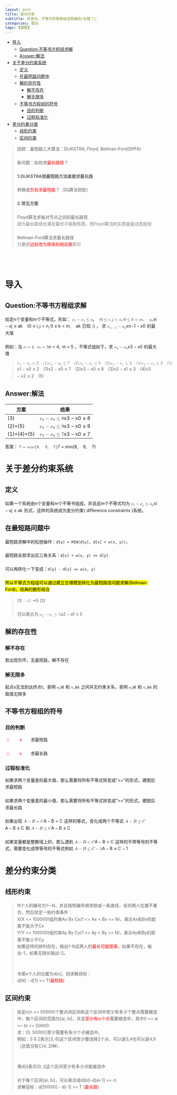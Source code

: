```yaml
---
layout: post
title: 差分约束
subtitle: 好家伙，不等式你跟我给这跑最短/长路？🤔
categories: 图论
tags: [建图]
---
```


<head>
        <link rel="stylesheet" href="https://cdn.jsdelivr.net/npm/katex@0.10.2/dist/katex.min.css" integrity="sha384-yFRtMMDnQtDRO8rLpMIKrtPCD5jdktao2TV19YiZYWMDkUR5GQZR/NOVTdquEx1j" crossorigin="anonymous">
<link href="https://cdn.jsdelivr.net/npm/katex-copytex@latest/dist/katex-copytex.min.css" rel="stylesheet" type="text/css">
        <link rel="stylesheet" href="https://cdn.jsdelivr.net/gh/Microsoft/vscode/extensions/markdown-language-features/media/markdown.css">
<link rel="stylesheet" href="https://cdn.jsdelivr.net/gh/Microsoft/vscode/extensions/markdown-language-features/media/highlight.css">
	<style>
            body {
                font-family: -apple-system, BlinkMacSystemFont, 'Segoe WPC', 'Segoe UI', system-ui, 'Ubuntu', 'Droid Sans', sans-serif;
                font-size: 14px;
                line-height: 1.6;
            }
	</style>
        <style>
		.task-list-item { list-style-type: none; } .task-list-item-checkbox { margin-left: -20px; vertical-align: middle; }
	</style>
</head>
<body for="html-export">
      <div class="mume markdown-preview  ">
      <ul>
<li><a href="#%E5%AF%BC%E5%85%A5">&#x5BFC;&#x5165;</a>
<ul>
<li><a href="#question%E4%B8%8D%E7%AD%89%E4%B9%A6%E6%96%B9%E7%A8%8B%E7%BB%84%E6%B1%82%E8%A7%A3">Question:&#x4E0D;&#x7B49;&#x4E66;&#x65B9;&#x7A0B;&#x7EC4;&#x6C42;&#x89E3;</a></li>
<li><a href="#answer%E8%A7%A3%E6%B3%95">Answer:&#x89E3;&#x6CD5;</a></li>
</ul>
</li>
<li><a href="#%E5%85%B3%E4%BA%8E%E5%B7%AE%E5%88%86%E7%BA%A6%E6%9D%9F%E7%B3%BB%E7%BB%9F">&#x5173;&#x4E8E;&#x5DEE;&#x5206;&#x7EA6;&#x675F;&#x7CFB;&#x7EDF;</a>
<ul>
<li><a href="#%E5%AE%9A%E4%B9%89">&#x5B9A;&#x4E49;</a></li>
<li><a href="#%E5%9C%A8%E6%9C%80%E7%9F%AD%E8%B7%AF%E9%97%AE%E9%A2%98%E4%B8%AD">&#x5728;&#x6700;&#x77ED;&#x8DEF;&#x95EE;&#x9898;&#x4E2D;</a></li>
<li><a href="#%E8%A7%A3%E7%9A%84%E5%AD%98%E5%9C%A8%E6%80%A7">&#x89E3;&#x7684;&#x5B58;&#x5728;&#x6027;</a>
<ul>
<li><a href="#%E8%A7%A3%E4%B8%8D%E5%AD%98%E5%9C%A8">&#x89E3;&#x4E0D;&#x5B58;&#x5728;</a></li>
<li><a href="#%E8%A7%A3%E6%97%A0%E9%99%90%E5%A4%9A">&#x89E3;&#x65E0;&#x9650;&#x591A;</a></li>
</ul>
</li>
<li><a href="#%E4%B8%8D%E7%AD%89%E4%B9%A6%E6%96%B9%E7%A8%8B%E7%BB%84%E7%9A%84%E7%AC%A6%E5%8F%B7">&#x4E0D;&#x7B49;&#x4E66;&#x65B9;&#x7A0B;&#x7EC4;&#x7684;&#x7B26;&#x53F7;</a>
<ul>
<li><a href="#%E7%9B%AE%E7%9A%84%E5%88%A4%E6%96%AD">&#x76EE;&#x7684;&#x5224;&#x65AD;</a></li>
<li><a href="#%E8%BF%87%E7%A8%8B%E6%A0%87%E5%87%86%E5%8C%96">&#x8FC7;&#x7A0B;&#x6807;&#x51C6;&#x5316;</a></li>
</ul>
</li>
</ul>
</li>
<li><a href="#%E5%B7%AE%E5%88%86%E7%BA%A6%E6%9D%9F%E5%88%86%E7%B1%BB">&#x5DEE;&#x5206;&#x7EA6;&#x675F;&#x5206;&#x7C7B;</a>
<ul>
<li><a href="#%E7%BA%BF%E5%BD%A2%E7%BA%A6%E6%9D%9F">&#x7EBF;&#x5F62;&#x7EA6;&#x675F;</a></li>
<li><a href="#%E5%8C%BA%E9%97%B4%E7%BA%A6%E6%9D%9F">&#x533A;&#x95F4;&#x7EA6;&#x675F;</a></li>
</ul>
</li>
</ul>
<blockquote>
<p>&#x56DE;&#x987E;&#xFF1A;&#x6700;&#x77ED;&#x8DEF;&#x4E09;&#x5927;&#x7B97;&#x6CD5;&#xFF1A;DIJKSTRA, Floyd, Bellman-Ford(SPFA)<br><br>
&#x65B0;&#x95EE;&#x9898;&#xFF1A;&#x5982;&#x4F55;&#x6C42;<span style="color:red;">&#x6700;&#x957F;&#x8DEF;&#x5F84;</span>&#xFF1F;<br><br>
<strong>1.DIJKSTRA&#x6309;&#x6700;&#x77ED;&#x8DEF;&#x65B9;&#x6CD5;&#x76F4;&#x63A5;&#x6C42;&#x6700;&#x957F;&#x8DEF;</strong><br><br>
&#x8F6C;&#x6362;&#x6210;<span style="color: red;">&#x8D1F;&#x6743;&#x6C42;&#x6700;&#x77ED;&#x8DEF;</span>&#xFF1F;&#xFF08;Dij&#x7B97;&#x6CD5;&#x8F6F;&#x808B;&#xFF09;<br><br>
<strong>2.&#x5E38;&#x89C1;&#x65B9;&#x6848;</strong><br><br>
Floyd&#x7B97;&#x6CD5;&#x6C42;&#x6BCF;&#x5BF9;&#x8282;&#x70B9;&#x4E4B;&#x95F4;&#x7684;&#x6700;&#x957F;&#x8DEF;&#x5F84;<br>
<span style="color: grey;">&#x56E0;&#x4E3A;&#x6700;&#x957F;&#x8DEF;&#x5F84;&#x4E5F;&#x6EE1;&#x8DB3;&#x6700;&#x4F18;&#x5B50;&#x7ED3;&#x6784;&#x6027;&#x8D28;&#xFF0C;&#x800C;Floyd&#x7B97;&#x6CD5;&#x7684;&#x5B9E;&#x8D28;&#x5C31;&#x662F;&#x52A8;&#x6001;&#x89C4;&#x5212;</span><br><br>
Bellman-Ford&#x7B97;&#x6CD5;&#x6C42;&#x6700;&#x957F;&#x8DEF;&#x5F84;<br>
<span style="color: grey;">&#x53EA;&#x8981;&#x628A;<span style="color: red;">&#x8FB9;&#x6743;&#x6539;&#x4E3A;&#x539F;&#x6765;&#x7684;&#x76F8;&#x53CD;&#x6570;</span>&#x5373;&#x53EF;</span><br></p>
</blockquote>
<p><br><br></p>
<h1 class="mume-header" id="%E5%AF%BC%E5%85%A5">&#x5BFC;&#x5165;</h1>

<h2 class="mume-header" id="question%E4%B8%8D%E7%AD%89%E4%B9%A6%E6%96%B9%E7%A8%8B%E7%BB%84%E6%B1%82%E8%A7%A3">Question:&#x4E0D;&#x7B49;&#x4E66;&#x65B9;&#x7A0B;&#x7EC4;&#x6C42;&#x89E3;</h2>

<p>&#x7ED9;&#x5B9A;n&#x4E2A;&#x53D8;&#x91CF;&#x548C;m&#x4E2A;&#x4E0D;&#x7B49;&#x5F0F;&#xFF0C;&#x5F62;&#x5982;&#xFF1A; <span class="katex"><span class="katex-mathml"><math xmlns="http://www.w3.org/1998/Math/MathML"><semantics><mrow><msub><mi>x</mi><mi>i</mi></msub><mo>&#x2212;</mo><msub><mi>x</mi><mi>j</mi></msub><mo>&#x2264;</mo><msub><mi>a</mi><mi>k</mi></msub><mspace width="1em"></mspace><mo stretchy="false">(</mo><mn>0</mn><mo>&#x2264;</mo><mi>i</mi><mo separator="true">,</mo><mi>j</mi><mo>&lt;</mo><mi>n</mi><mo separator="true">,</mo><mn>0</mn><mo>&#x2264;</mo><mi>k</mi><mo>&lt;</mo><mi>m</mi><mo separator="true">,</mo><mspace width="1em"></mspace><msub><mi>a</mi><mi>k</mi></msub></mrow><annotation encoding="application/x-tex">x_i - x_j \le a_k\quad(0\le i, j\lt n, 0\le k\lt m,\quad a_k</annotation></semantics></math></span><span class="katex-html" aria-hidden="true"><span class="base"><span class="strut" style="height:0.73333em;vertical-align:-0.15em;"></span><span class="mord"><span class="mord mathnormal">x</span><span class="msupsub"><span class="vlist-t vlist-t2"><span class="vlist-r"><span class="vlist" style="height:0.31166399999999994em;"><span style="top:-2.5500000000000003em;margin-left:0em;margin-right:0.05em;"><span class="pstrut" style="height:2.7em;"></span><span class="sizing reset-size6 size3 mtight"><span class="mord mathnormal mtight">i</span></span></span></span><span class="vlist-s">&#x200B;</span></span><span class="vlist-r"><span class="vlist" style="height:0.15em;"><span></span></span></span></span></span></span><span class="mspace" style="margin-right:0.2222222222222222em;"></span><span class="mbin">&#x2212;</span><span class="mspace" style="margin-right:0.2222222222222222em;"></span></span><span class="base"><span class="strut" style="height:0.922078em;vertical-align:-0.286108em;"></span><span class="mord"><span class="mord mathnormal">x</span><span class="msupsub"><span class="vlist-t vlist-t2"><span class="vlist-r"><span class="vlist" style="height:0.311664em;"><span style="top:-2.5500000000000003em;margin-left:0em;margin-right:0.05em;"><span class="pstrut" style="height:2.7em;"></span><span class="sizing reset-size6 size3 mtight"><span class="mord mathnormal mtight" style="margin-right:0.05724em;">j</span></span></span></span><span class="vlist-s">&#x200B;</span></span><span class="vlist-r"><span class="vlist" style="height:0.286108em;"><span></span></span></span></span></span></span><span class="mspace" style="margin-right:0.2777777777777778em;"></span><span class="mrel">&#x2264;</span><span class="mspace" style="margin-right:0.2777777777777778em;"></span></span><span class="base"><span class="strut" style="height:1em;vertical-align:-0.25em;"></span><span class="mord"><span class="mord mathnormal">a</span><span class="msupsub"><span class="vlist-t vlist-t2"><span class="vlist-r"><span class="vlist" style="height:0.33610799999999996em;"><span style="top:-2.5500000000000003em;margin-left:0em;margin-right:0.05em;"><span class="pstrut" style="height:2.7em;"></span><span class="sizing reset-size6 size3 mtight"><span class="mord mathnormal mtight" style="margin-right:0.03148em;">k</span></span></span></span><span class="vlist-s">&#x200B;</span></span><span class="vlist-r"><span class="vlist" style="height:0.15em;"><span></span></span></span></span></span></span><span class="mspace" style="margin-right:1em;"></span><span class="mopen">(</span><span class="mord">0</span><span class="mspace" style="margin-right:0.2777777777777778em;"></span><span class="mrel">&#x2264;</span><span class="mspace" style="margin-right:0.2777777777777778em;"></span></span><span class="base"><span class="strut" style="height:0.85396em;vertical-align:-0.19444em;"></span><span class="mord mathnormal">i</span><span class="mpunct">,</span><span class="mspace" style="margin-right:0.16666666666666666em;"></span><span class="mord mathnormal" style="margin-right:0.05724em;">j</span><span class="mspace" style="margin-right:0.2777777777777778em;"></span><span class="mrel">&lt;</span><span class="mspace" style="margin-right:0.2777777777777778em;"></span></span><span class="base"><span class="strut" style="height:0.8388800000000001em;vertical-align:-0.19444em;"></span><span class="mord mathnormal">n</span><span class="mpunct">,</span><span class="mspace" style="margin-right:0.16666666666666666em;"></span><span class="mord">0</span><span class="mspace" style="margin-right:0.2777777777777778em;"></span><span class="mrel">&#x2264;</span><span class="mspace" style="margin-right:0.2777777777777778em;"></span></span><span class="base"><span class="strut" style="height:0.73354em;vertical-align:-0.0391em;"></span><span class="mord mathnormal" style="margin-right:0.03148em;">k</span><span class="mspace" style="margin-right:0.2777777777777778em;"></span><span class="mrel">&lt;</span><span class="mspace" style="margin-right:0.2777777777777778em;"></span></span><span class="base"><span class="strut" style="height:0.625em;vertical-align:-0.19444em;"></span><span class="mord mathnormal">m</span><span class="mpunct">,</span><span class="mspace" style="margin-right:1em;"></span><span class="mspace" style="margin-right:0.16666666666666666em;"></span><span class="mord"><span class="mord mathnormal">a</span><span class="msupsub"><span class="vlist-t vlist-t2"><span class="vlist-r"><span class="vlist" style="height:0.33610799999999996em;"><span style="top:-2.5500000000000003em;margin-left:0em;margin-right:0.05em;"><span class="pstrut" style="height:2.7em;"></span><span class="sizing reset-size6 size3 mtight"><span class="mord mathnormal mtight" style="margin-right:0.03148em;">k</span></span></span></span><span class="vlist-s">&#x200B;</span></span><span class="vlist-r"><span class="vlist" style="height:0.15em;"><span></span></span></span></span></span></span></span></span></span> &#x5DF2;&#x77E5; <span class="katex"><span class="katex-mathml"><math xmlns="http://www.w3.org/1998/Math/MathML"><semantics><mrow><mo stretchy="false">)</mo></mrow><annotation encoding="application/x-tex">)</annotation></semantics></math></span><span class="katex-html" aria-hidden="true"><span class="base"><span class="strut" style="height:1em;vertical-align:-0.25em;"></span><span class="mclose">)</span></span></span></span> &#xFF0C; &#x6C42; <span class="katex"><span class="katex-mathml"><math xmlns="http://www.w3.org/1998/Math/MathML"><semantics><mrow><msub><mi>x</mi><mrow><mi>n</mi><mo>&#x2212;</mo><mn>1</mn></mrow></msub><mo>&#x2212;</mo><msub><mi>x</mi><mn>0</mn></msub></mrow><annotation encoding="application/x-tex">x_{n-1}-x_0</annotation></semantics></math></span><span class="katex-html" aria-hidden="true"><span class="base"><span class="strut" style="height:0.791661em;vertical-align:-0.208331em;"></span><span class="mord"><span class="mord mathnormal">x</span><span class="msupsub"><span class="vlist-t vlist-t2"><span class="vlist-r"><span class="vlist" style="height:0.301108em;"><span style="top:-2.5500000000000003em;margin-left:0em;margin-right:0.05em;"><span class="pstrut" style="height:2.7em;"></span><span class="sizing reset-size6 size3 mtight"><span class="mord mtight"><span class="mord mathnormal mtight">n</span><span class="mbin mtight">&#x2212;</span><span class="mord mtight">1</span></span></span></span></span><span class="vlist-s">&#x200B;</span></span><span class="vlist-r"><span class="vlist" style="height:0.208331em;"><span></span></span></span></span></span></span><span class="mspace" style="margin-right:0.2222222222222222em;"></span><span class="mbin">&#x2212;</span><span class="mspace" style="margin-right:0.2222222222222222em;"></span></span><span class="base"><span class="strut" style="height:0.58056em;vertical-align:-0.15em;"></span><span class="mord"><span class="mord mathnormal">x</span><span class="msupsub"><span class="vlist-t vlist-t2"><span class="vlist-r"><span class="vlist" style="height:0.30110799999999993em;"><span style="top:-2.5500000000000003em;margin-left:0em;margin-right:0.05em;"><span class="pstrut" style="height:2.7em;"></span><span class="sizing reset-size6 size3 mtight"><span class="mord mtight">0</span></span></span></span><span class="vlist-s">&#x200B;</span></span><span class="vlist-r"><span class="vlist" style="height:0.15em;"><span></span></span></span></span></span></span></span></span></span> &#x7684;&#x6700;&#x5927;&#x503C;<br><br>
&#x4F8B;&#x5982;&#xFF1A;&#x5F53; <span class="katex"><span class="katex-mathml"><math xmlns="http://www.w3.org/1998/Math/MathML"><semantics><mrow><mi>n</mi><mo>=</mo><mn>4</mn><mo separator="true">,</mo><mtext>&#x2005;&#x200A;</mtext><mi>m</mi><mo>=</mo><mn>5</mn></mrow><annotation encoding="application/x-tex">n=4,\;m=5</annotation></semantics></math></span><span class="katex-html" aria-hidden="true"><span class="base"><span class="strut" style="height:0.43056em;vertical-align:0em;"></span><span class="mord mathnormal">n</span><span class="mspace" style="margin-right:0.2777777777777778em;"></span><span class="mrel">=</span><span class="mspace" style="margin-right:0.2777777777777778em;"></span></span><span class="base"><span class="strut" style="height:0.8388800000000001em;vertical-align:-0.19444em;"></span><span class="mord">4</span><span class="mpunct">,</span><span class="mspace" style="margin-right:0.2777777777777778em;"></span><span class="mspace" style="margin-right:0.16666666666666666em;"></span><span class="mord mathnormal">m</span><span class="mspace" style="margin-right:0.2777777777777778em;"></span><span class="mrel">=</span><span class="mspace" style="margin-right:0.2777777777777778em;"></span></span><span class="base"><span class="strut" style="height:0.64444em;vertical-align:0em;"></span><span class="mord">5</span></span></span></span> &#xFF0C;&#x4E0D;&#x7B49;&#x5F0F;&#x7EC4;&#x5982;&#x4E0B;&#xFF0C;&#x6C42; <span class="katex"><span class="katex-mathml"><math xmlns="http://www.w3.org/1998/Math/MathML"><semantics><mrow><msub><mi>x</mi><mn>3</mn></msub><mo>&#x2212;</mo><msub><mi>x</mi><mn>0</mn></msub></mrow><annotation encoding="application/x-tex">x_3-x_0</annotation></semantics></math></span><span class="katex-html" aria-hidden="true"><span class="base"><span class="strut" style="height:0.73333em;vertical-align:-0.15em;"></span><span class="mord"><span class="mord mathnormal">x</span><span class="msupsub"><span class="vlist-t vlist-t2"><span class="vlist-r"><span class="vlist" style="height:0.30110799999999993em;"><span style="top:-2.5500000000000003em;margin-left:0em;margin-right:0.05em;"><span class="pstrut" style="height:2.7em;"></span><span class="sizing reset-size6 size3 mtight"><span class="mord mtight">3</span></span></span></span><span class="vlist-s">&#x200B;</span></span><span class="vlist-r"><span class="vlist" style="height:0.15em;"><span></span></span></span></span></span></span><span class="mspace" style="margin-right:0.2222222222222222em;"></span><span class="mbin">&#x2212;</span><span class="mspace" style="margin-right:0.2222222222222222em;"></span></span><span class="base"><span class="strut" style="height:0.58056em;vertical-align:-0.15em;"></span><span class="mord"><span class="mord mathnormal">x</span><span class="msupsub"><span class="vlist-t vlist-t2"><span class="vlist-r"><span class="vlist" style="height:0.30110799999999993em;"><span style="top:-2.5500000000000003em;margin-left:0em;margin-right:0.05em;"><span class="pstrut" style="height:2.7em;"></span><span class="sizing reset-size6 size3 mtight"><span class="mord mtight">0</span></span></span></span><span class="vlist-s">&#x200B;</span></span><span class="vlist-r"><span class="vlist" style="height:0.15em;"><span></span></span></span></span></span></span></span></span></span> &#x7684;&#x6700;&#x5927;&#x503C;</p>
<blockquote>
<p><span class="katex-display"><span class="katex"><span class="katex-mathml"><math xmlns="http://www.w3.org/1998/Math/MathML" display="block"><semantics><mrow><msub><mi>x</mi><mn>1</mn></msub><mo>&#x2212;</mo><msub><mi>x</mi><mn>0</mn></msub><mo>&#x2264;</mo><mn>2</mn><mspace width="1em"></mspace><mo stretchy="false">(</mo><mn>1</mn><mo stretchy="false">)</mo><mspace linebreak="newline"></mspace><msub><mi>x</mi><mn>2</mn></msub><mo>&#x2212;</mo><msub><mi>x</mi><mn>0</mn></msub><mo>&#x2264;</mo><mn>7</mn><mspace width="1em"></mspace><mo stretchy="false">(</mo><mn>2</mn><mo stretchy="false">)</mo><mspace linebreak="newline"></mspace><msub><mi>x</mi><mn>3</mn></msub><mo>&#x2212;</mo><msub><mi>x</mi><mn>0</mn></msub><mo>&#x2264;</mo><mn>8</mn><mspace width="1em"></mspace><mo stretchy="false">(</mo><mn>3</mn><mo stretchy="false">)</mo><mspace linebreak="newline"></mspace><msub><mi>x</mi><mn>2</mn></msub><mo>&#x2212;</mo><msub><mi>x</mi><mn>1</mn></msub><mo>&#x2264;</mo><mn>3</mn><mspace width="1em"></mspace><mo stretchy="false">(</mo><mn>4</mn><mo stretchy="false">)</mo><mspace linebreak="newline"></mspace><msub><mi>x</mi><mn>3</mn></msub><mo>&#x2212;</mo><msub><mi>x</mi><mn>2</mn></msub><mo>&#x2264;</mo><mn>2</mn><mspace width="1em"></mspace><mo stretchy="false">(</mo><mn>5</mn><mo stretchy="false">)</mo></mrow><annotation encoding="application/x-tex">x_1-x_0\le2\quad(1)\\x_2-x_0\le7\quad(2)\\x_3-x_0\le8\quad(3)\\x_2-x_1\le3\quad(4)\\x_3-x_2\le2\quad(5)</annotation></semantics></math></span><span class="katex-html" aria-hidden="true"><span class="base"><span class="strut" style="height:0.73333em;vertical-align:-0.15em;"></span><span class="mord"><span class="mord mathnormal">x</span><span class="msupsub"><span class="vlist-t vlist-t2"><span class="vlist-r"><span class="vlist" style="height:0.30110799999999993em;"><span style="top:-2.5500000000000003em;margin-left:0em;margin-right:0.05em;"><span class="pstrut" style="height:2.7em;"></span><span class="sizing reset-size6 size3 mtight"><span class="mord mtight">1</span></span></span></span><span class="vlist-s">&#x200B;</span></span><span class="vlist-r"><span class="vlist" style="height:0.15em;"><span></span></span></span></span></span></span><span class="mspace" style="margin-right:0.2222222222222222em;"></span><span class="mbin">&#x2212;</span><span class="mspace" style="margin-right:0.2222222222222222em;"></span></span><span class="base"><span class="strut" style="height:0.7859700000000001em;vertical-align:-0.15em;"></span><span class="mord"><span class="mord mathnormal">x</span><span class="msupsub"><span class="vlist-t vlist-t2"><span class="vlist-r"><span class="vlist" style="height:0.30110799999999993em;"><span style="top:-2.5500000000000003em;margin-left:0em;margin-right:0.05em;"><span class="pstrut" style="height:2.7em;"></span><span class="sizing reset-size6 size3 mtight"><span class="mord mtight">0</span></span></span></span><span class="vlist-s">&#x200B;</span></span><span class="vlist-r"><span class="vlist" style="height:0.15em;"><span></span></span></span></span></span></span><span class="mspace" style="margin-right:0.2777777777777778em;"></span><span class="mrel">&#x2264;</span><span class="mspace" style="margin-right:0.2777777777777778em;"></span></span><span class="base"><span class="strut" style="height:1em;vertical-align:-0.25em;"></span><span class="mord">2</span><span class="mspace" style="margin-right:1em;"></span><span class="mopen">(</span><span class="mord">1</span><span class="mclose">)</span></span><span class="mspace newline"></span><span class="base"><span class="strut" style="height:0.73333em;vertical-align:-0.15em;"></span><span class="mord"><span class="mord mathnormal">x</span><span class="msupsub"><span class="vlist-t vlist-t2"><span class="vlist-r"><span class="vlist" style="height:0.30110799999999993em;"><span style="top:-2.5500000000000003em;margin-left:0em;margin-right:0.05em;"><span class="pstrut" style="height:2.7em;"></span><span class="sizing reset-size6 size3 mtight"><span class="mord mtight">2</span></span></span></span><span class="vlist-s">&#x200B;</span></span><span class="vlist-r"><span class="vlist" style="height:0.15em;"><span></span></span></span></span></span></span><span class="mspace" style="margin-right:0.2222222222222222em;"></span><span class="mbin">&#x2212;</span><span class="mspace" style="margin-right:0.2222222222222222em;"></span></span><span class="base"><span class="strut" style="height:0.7859700000000001em;vertical-align:-0.15em;"></span><span class="mord"><span class="mord mathnormal">x</span><span class="msupsub"><span class="vlist-t vlist-t2"><span class="vlist-r"><span class="vlist" style="height:0.30110799999999993em;"><span style="top:-2.5500000000000003em;margin-left:0em;margin-right:0.05em;"><span class="pstrut" style="height:2.7em;"></span><span class="sizing reset-size6 size3 mtight"><span class="mord mtight">0</span></span></span></span><span class="vlist-s">&#x200B;</span></span><span class="vlist-r"><span class="vlist" style="height:0.15em;"><span></span></span></span></span></span></span><span class="mspace" style="margin-right:0.2777777777777778em;"></span><span class="mrel">&#x2264;</span><span class="mspace" style="margin-right:0.2777777777777778em;"></span></span><span class="base"><span class="strut" style="height:1em;vertical-align:-0.25em;"></span><span class="mord">7</span><span class="mspace" style="margin-right:1em;"></span><span class="mopen">(</span><span class="mord">2</span><span class="mclose">)</span></span><span class="mspace newline"></span><span class="base"><span class="strut" style="height:0.73333em;vertical-align:-0.15em;"></span><span class="mord"><span class="mord mathnormal">x</span><span class="msupsub"><span class="vlist-t vlist-t2"><span class="vlist-r"><span class="vlist" style="height:0.30110799999999993em;"><span style="top:-2.5500000000000003em;margin-left:0em;margin-right:0.05em;"><span class="pstrut" style="height:2.7em;"></span><span class="sizing reset-size6 size3 mtight"><span class="mord mtight">3</span></span></span></span><span class="vlist-s">&#x200B;</span></span><span class="vlist-r"><span class="vlist" style="height:0.15em;"><span></span></span></span></span></span></span><span class="mspace" style="margin-right:0.2222222222222222em;"></span><span class="mbin">&#x2212;</span><span class="mspace" style="margin-right:0.2222222222222222em;"></span></span><span class="base"><span class="strut" style="height:0.7859700000000001em;vertical-align:-0.15em;"></span><span class="mord"><span class="mord mathnormal">x</span><span class="msupsub"><span class="vlist-t vlist-t2"><span class="vlist-r"><span class="vlist" style="height:0.30110799999999993em;"><span style="top:-2.5500000000000003em;margin-left:0em;margin-right:0.05em;"><span class="pstrut" style="height:2.7em;"></span><span class="sizing reset-size6 size3 mtight"><span class="mord mtight">0</span></span></span></span><span class="vlist-s">&#x200B;</span></span><span class="vlist-r"><span class="vlist" style="height:0.15em;"><span></span></span></span></span></span></span><span class="mspace" style="margin-right:0.2777777777777778em;"></span><span class="mrel">&#x2264;</span><span class="mspace" style="margin-right:0.2777777777777778em;"></span></span><span class="base"><span class="strut" style="height:1em;vertical-align:-0.25em;"></span><span class="mord">8</span><span class="mspace" style="margin-right:1em;"></span><span class="mopen">(</span><span class="mord">3</span><span class="mclose">)</span></span><span class="mspace newline"></span><span class="base"><span class="strut" style="height:0.73333em;vertical-align:-0.15em;"></span><span class="mord"><span class="mord mathnormal">x</span><span class="msupsub"><span class="vlist-t vlist-t2"><span class="vlist-r"><span class="vlist" style="height:0.30110799999999993em;"><span style="top:-2.5500000000000003em;margin-left:0em;margin-right:0.05em;"><span class="pstrut" style="height:2.7em;"></span><span class="sizing reset-size6 size3 mtight"><span class="mord mtight">2</span></span></span></span><span class="vlist-s">&#x200B;</span></span><span class="vlist-r"><span class="vlist" style="height:0.15em;"><span></span></span></span></span></span></span><span class="mspace" style="margin-right:0.2222222222222222em;"></span><span class="mbin">&#x2212;</span><span class="mspace" style="margin-right:0.2222222222222222em;"></span></span><span class="base"><span class="strut" style="height:0.7859700000000001em;vertical-align:-0.15em;"></span><span class="mord"><span class="mord mathnormal">x</span><span class="msupsub"><span class="vlist-t vlist-t2"><span class="vlist-r"><span class="vlist" style="height:0.30110799999999993em;"><span style="top:-2.5500000000000003em;margin-left:0em;margin-right:0.05em;"><span class="pstrut" style="height:2.7em;"></span><span class="sizing reset-size6 size3 mtight"><span class="mord mtight">1</span></span></span></span><span class="vlist-s">&#x200B;</span></span><span class="vlist-r"><span class="vlist" style="height:0.15em;"><span></span></span></span></span></span></span><span class="mspace" style="margin-right:0.2777777777777778em;"></span><span class="mrel">&#x2264;</span><span class="mspace" style="margin-right:0.2777777777777778em;"></span></span><span class="base"><span class="strut" style="height:1em;vertical-align:-0.25em;"></span><span class="mord">3</span><span class="mspace" style="margin-right:1em;"></span><span class="mopen">(</span><span class="mord">4</span><span class="mclose">)</span></span><span class="mspace newline"></span><span class="base"><span class="strut" style="height:0.73333em;vertical-align:-0.15em;"></span><span class="mord"><span class="mord mathnormal">x</span><span class="msupsub"><span class="vlist-t vlist-t2"><span class="vlist-r"><span class="vlist" style="height:0.30110799999999993em;"><span style="top:-2.5500000000000003em;margin-left:0em;margin-right:0.05em;"><span class="pstrut" style="height:2.7em;"></span><span class="sizing reset-size6 size3 mtight"><span class="mord mtight">3</span></span></span></span><span class="vlist-s">&#x200B;</span></span><span class="vlist-r"><span class="vlist" style="height:0.15em;"><span></span></span></span></span></span></span><span class="mspace" style="margin-right:0.2222222222222222em;"></span><span class="mbin">&#x2212;</span><span class="mspace" style="margin-right:0.2222222222222222em;"></span></span><span class="base"><span class="strut" style="height:0.7859700000000001em;vertical-align:-0.15em;"></span><span class="mord"><span class="mord mathnormal">x</span><span class="msupsub"><span class="vlist-t vlist-t2"><span class="vlist-r"><span class="vlist" style="height:0.30110799999999993em;"><span style="top:-2.5500000000000003em;margin-left:0em;margin-right:0.05em;"><span class="pstrut" style="height:2.7em;"></span><span class="sizing reset-size6 size3 mtight"><span class="mord mtight">2</span></span></span></span><span class="vlist-s">&#x200B;</span></span><span class="vlist-r"><span class="vlist" style="height:0.15em;"><span></span></span></span></span></span></span><span class="mspace" style="margin-right:0.2777777777777778em;"></span><span class="mrel">&#x2264;</span><span class="mspace" style="margin-right:0.2777777777777778em;"></span></span><span class="base"><span class="strut" style="height:1em;vertical-align:-0.25em;"></span><span class="mord">2</span><span class="mspace" style="margin-right:1em;"></span><span class="mopen">(</span><span class="mord">5</span><span class="mclose">)</span></span></span></span></span></p>
</blockquote>
<h2 class="mume-header" id="answer%E8%A7%A3%E6%B3%95">Answer:&#x89E3;&#x6CD5;</h2>

<table>
<thead>
<tr>
<th>&#x65B9;&#x6848;</th>
<th>&#x7ED3;&#x679C;</th>
</tr>
</thead>
<tbody>
<tr>
<td>(3)</td>
<td><span class="katex"><span class="katex-mathml"><math xmlns="http://www.w3.org/1998/Math/MathML"><semantics><mrow><msub><mi>x</mi><mn>3</mn></msub><mo>&#x2212;</mo><msub><mi>x</mi><mn>0</mn></msub><mo>&#x2264;</mo><mn>8</mn></mrow><annotation encoding="application/x-tex">x_3-x_0\le8</annotation></semantics></math></span><span class="katex-html" aria-hidden="true"><span class="base"><span class="strut" style="height:0.73333em;vertical-align:-0.15em;"></span><span class="mord"><span class="mord mathnormal">x</span><span class="msupsub"><span class="vlist-t vlist-t2"><span class="vlist-r"><span class="vlist" style="height:0.30110799999999993em;"><span style="top:-2.5500000000000003em;margin-left:0em;margin-right:0.05em;"><span class="pstrut" style="height:2.7em;"></span><span class="sizing reset-size6 size3 mtight"><span class="mord mtight">3</span></span></span></span><span class="vlist-s">&#x200B;</span></span><span class="vlist-r"><span class="vlist" style="height:0.15em;"><span></span></span></span></span></span></span><span class="mspace" style="margin-right:0.2222222222222222em;"></span><span class="mbin">&#x2212;</span><span class="mspace" style="margin-right:0.2222222222222222em;"></span></span><span class="base"><span class="strut" style="height:0.7859700000000001em;vertical-align:-0.15em;"></span><span class="mord"><span class="mord mathnormal">x</span><span class="msupsub"><span class="vlist-t vlist-t2"><span class="vlist-r"><span class="vlist" style="height:0.30110799999999993em;"><span style="top:-2.5500000000000003em;margin-left:0em;margin-right:0.05em;"><span class="pstrut" style="height:2.7em;"></span><span class="sizing reset-size6 size3 mtight"><span class="mord mtight">0</span></span></span></span><span class="vlist-s">&#x200B;</span></span><span class="vlist-r"><span class="vlist" style="height:0.15em;"><span></span></span></span></span></span></span><span class="mspace" style="margin-right:0.2777777777777778em;"></span><span class="mrel">&#x2264;</span><span class="mspace" style="margin-right:0.2777777777777778em;"></span></span><span class="base"><span class="strut" style="height:0.64444em;vertical-align:0em;"></span><span class="mord">8</span></span></span></span></td>
</tr>
<tr>
<td>(2)+(5)</td>
<td><span class="katex"><span class="katex-mathml"><math xmlns="http://www.w3.org/1998/Math/MathML"><semantics><mrow><msub><mi>x</mi><mn>3</mn></msub><mo>&#x2212;</mo><msub><mi>x</mi><mn>0</mn></msub><mo>&#x2264;</mo><mn>9</mn></mrow><annotation encoding="application/x-tex">x_3-x_0\le9</annotation></semantics></math></span><span class="katex-html" aria-hidden="true"><span class="base"><span class="strut" style="height:0.73333em;vertical-align:-0.15em;"></span><span class="mord"><span class="mord mathnormal">x</span><span class="msupsub"><span class="vlist-t vlist-t2"><span class="vlist-r"><span class="vlist" style="height:0.30110799999999993em;"><span style="top:-2.5500000000000003em;margin-left:0em;margin-right:0.05em;"><span class="pstrut" style="height:2.7em;"></span><span class="sizing reset-size6 size3 mtight"><span class="mord mtight">3</span></span></span></span><span class="vlist-s">&#x200B;</span></span><span class="vlist-r"><span class="vlist" style="height:0.15em;"><span></span></span></span></span></span></span><span class="mspace" style="margin-right:0.2222222222222222em;"></span><span class="mbin">&#x2212;</span><span class="mspace" style="margin-right:0.2222222222222222em;"></span></span><span class="base"><span class="strut" style="height:0.7859700000000001em;vertical-align:-0.15em;"></span><span class="mord"><span class="mord mathnormal">x</span><span class="msupsub"><span class="vlist-t vlist-t2"><span class="vlist-r"><span class="vlist" style="height:0.30110799999999993em;"><span style="top:-2.5500000000000003em;margin-left:0em;margin-right:0.05em;"><span class="pstrut" style="height:2.7em;"></span><span class="sizing reset-size6 size3 mtight"><span class="mord mtight">0</span></span></span></span><span class="vlist-s">&#x200B;</span></span><span class="vlist-r"><span class="vlist" style="height:0.15em;"><span></span></span></span></span></span></span><span class="mspace" style="margin-right:0.2777777777777778em;"></span><span class="mrel">&#x2264;</span><span class="mspace" style="margin-right:0.2777777777777778em;"></span></span><span class="base"><span class="strut" style="height:0.64444em;vertical-align:0em;"></span><span class="mord">9</span></span></span></span></td>
</tr>
<tr>
<td>(1)+(4)+(5)</td>
<td><span class="katex"><span class="katex-mathml"><math xmlns="http://www.w3.org/1998/Math/MathML"><semantics><mrow><msub><mi>x</mi><mn>3</mn></msub><mo>&#x2212;</mo><msub><mi>x</mi><mn>0</mn></msub><mo>&#x2264;</mo><mn>7</mn></mrow><annotation encoding="application/x-tex">x_3-x_0\le7</annotation></semantics></math></span><span class="katex-html" aria-hidden="true"><span class="base"><span class="strut" style="height:0.73333em;vertical-align:-0.15em;"></span><span class="mord"><span class="mord mathnormal">x</span><span class="msupsub"><span class="vlist-t vlist-t2"><span class="vlist-r"><span class="vlist" style="height:0.30110799999999993em;"><span style="top:-2.5500000000000003em;margin-left:0em;margin-right:0.05em;"><span class="pstrut" style="height:2.7em;"></span><span class="sizing reset-size6 size3 mtight"><span class="mord mtight">3</span></span></span></span><span class="vlist-s">&#x200B;</span></span><span class="vlist-r"><span class="vlist" style="height:0.15em;"><span></span></span></span></span></span></span><span class="mspace" style="margin-right:0.2222222222222222em;"></span><span class="mbin">&#x2212;</span><span class="mspace" style="margin-right:0.2222222222222222em;"></span></span><span class="base"><span class="strut" style="height:0.7859700000000001em;vertical-align:-0.15em;"></span><span class="mord"><span class="mord mathnormal">x</span><span class="msupsub"><span class="vlist-t vlist-t2"><span class="vlist-r"><span class="vlist" style="height:0.30110799999999993em;"><span style="top:-2.5500000000000003em;margin-left:0em;margin-right:0.05em;"><span class="pstrut" style="height:2.7em;"></span><span class="sizing reset-size6 size3 mtight"><span class="mord mtight">0</span></span></span></span><span class="vlist-s">&#x200B;</span></span><span class="vlist-r"><span class="vlist" style="height:0.15em;"><span></span></span></span></span></span></span><span class="mspace" style="margin-right:0.2777777777777778em;"></span><span class="mrel">&#x2264;</span><span class="mspace" style="margin-right:0.2777777777777778em;"></span></span><span class="base"><span class="strut" style="height:0.64444em;vertical-align:0em;"></span><span class="mord">7</span></span></span></span></td>
</tr>
</tbody>
</table>
<p>&#x7B54;&#x6848;&#xFF1A; <span class="katex"><span class="katex-mathml"><math xmlns="http://www.w3.org/1998/Math/MathML"><semantics><mrow><mn>7</mn><mo>=</mo><mi>m</mi><mi>i</mi><mi>n</mi><mo stretchy="false">{</mo><mn>8</mn><mo separator="true">,</mo><mspace width="1em"></mspace><mn>9</mn><mo separator="true">,</mo><mspace width="1em"></mspace><mn>7</mn><mo stretchy="false">}</mo></mrow><annotation encoding="application/x-tex">7=min\{8,\quad9,\quad7\}</annotation></semantics></math></span><span class="katex-html" aria-hidden="true"><span class="base"><span class="strut" style="height:0.64444em;vertical-align:0em;"></span><span class="mord">7</span><span class="mspace" style="margin-right:0.2777777777777778em;"></span><span class="mrel">=</span><span class="mspace" style="margin-right:0.2777777777777778em;"></span></span><span class="base"><span class="strut" style="height:1em;vertical-align:-0.25em;"></span><span class="mord mathnormal">min</span><span class="mopen">{</span><span class="mord">8</span><span class="mpunct">,</span><span class="mspace" style="margin-right:1em;"></span><span class="mspace" style="margin-right:0.16666666666666666em;"></span><span class="mord">9</span><span class="mpunct">,</span><span class="mspace" style="margin-right:1em;"></span><span class="mspace" style="margin-right:0.16666666666666666em;"></span><span class="mord">7</span><span class="mclose">}</span></span></span></span></p>
<h1 class="mume-header" id="%E5%85%B3%E4%BA%8E%E5%B7%AE%E5%88%86%E7%BA%A6%E6%9D%9F%E7%B3%BB%E7%BB%9F">&#x5173;&#x4E8E;&#x5DEE;&#x5206;&#x7EA6;&#x675F;&#x7CFB;&#x7EDF;</h1>

<h2 class="mume-header" id="%E5%AE%9A%E4%B9%89">&#x5B9A;&#x4E49;</h2>

<p>&#x5982;&#x679C;&#x4E00;&#x4E2A;&#x7CFB;&#x7EDF;&#x7531;n&#x4E2A;&#x53D8;&#x91CF;&#x548C;m&#x4E2A;&#x4E0D;&#x7B49;&#x4E66;&#x7EC4;&#x6210;&#xFF0C;&#x5E76;&#x4E14;&#x8FD9;m&#x4E2A;&#x4E0D;&#x7B49;&#x5F0F;&#x5747;&#x4E3A; <span class="katex"><span class="katex-mathml"><math xmlns="http://www.w3.org/1998/Math/MathML"><semantics><mrow><msub><mi>x</mi><mi>i</mi></msub><mo>&#x2212;</mo><msub><mi>x</mi><mi>j</mi></msub><mo>&#x2264;</mo><msub><mi>a</mi><mi>k</mi></msub></mrow><annotation encoding="application/x-tex">x_i-x_j\le a_k</annotation></semantics></math></span><span class="katex-html" aria-hidden="true"><span class="base"><span class="strut" style="height:0.73333em;vertical-align:-0.15em;"></span><span class="mord"><span class="mord mathnormal">x</span><span class="msupsub"><span class="vlist-t vlist-t2"><span class="vlist-r"><span class="vlist" style="height:0.31166399999999994em;"><span style="top:-2.5500000000000003em;margin-left:0em;margin-right:0.05em;"><span class="pstrut" style="height:2.7em;"></span><span class="sizing reset-size6 size3 mtight"><span class="mord mathnormal mtight">i</span></span></span></span><span class="vlist-s">&#x200B;</span></span><span class="vlist-r"><span class="vlist" style="height:0.15em;"><span></span></span></span></span></span></span><span class="mspace" style="margin-right:0.2222222222222222em;"></span><span class="mbin">&#x2212;</span><span class="mspace" style="margin-right:0.2222222222222222em;"></span></span><span class="base"><span class="strut" style="height:0.922078em;vertical-align:-0.286108em;"></span><span class="mord"><span class="mord mathnormal">x</span><span class="msupsub"><span class="vlist-t vlist-t2"><span class="vlist-r"><span class="vlist" style="height:0.311664em;"><span style="top:-2.5500000000000003em;margin-left:0em;margin-right:0.05em;"><span class="pstrut" style="height:2.7em;"></span><span class="sizing reset-size6 size3 mtight"><span class="mord mathnormal mtight" style="margin-right:0.05724em;">j</span></span></span></span><span class="vlist-s">&#x200B;</span></span><span class="vlist-r"><span class="vlist" style="height:0.286108em;"><span></span></span></span></span></span></span><span class="mspace" style="margin-right:0.2777777777777778em;"></span><span class="mrel">&#x2264;</span><span class="mspace" style="margin-right:0.2777777777777778em;"></span></span><span class="base"><span class="strut" style="height:0.58056em;vertical-align:-0.15em;"></span><span class="mord"><span class="mord mathnormal">a</span><span class="msupsub"><span class="vlist-t vlist-t2"><span class="vlist-r"><span class="vlist" style="height:0.33610799999999996em;"><span style="top:-2.5500000000000003em;margin-left:0em;margin-right:0.05em;"><span class="pstrut" style="height:2.7em;"></span><span class="sizing reset-size6 size3 mtight"><span class="mord mathnormal mtight" style="margin-right:0.03148em;">k</span></span></span></span><span class="vlist-s">&#x200B;</span></span><span class="vlist-r"><span class="vlist" style="height:0.15em;"><span></span></span></span></span></span></span></span></span></span> &#x5F62;&#x5F0F;&#xFF0C;&#x8FD9;&#x6837;&#x7684;&#x7CFB;&#x7EDF;&#x6210;&#x4E3A;&#x5DEE;&#x5206;&#x7EA6;&#x675F;( difference constraints )&#x7CFB;&#x7EDF;&#x3002;</p>
<h2 class="mume-header" id="%E5%9C%A8%E6%9C%80%E7%9F%AD%E8%B7%AF%E9%97%AE%E9%A2%98%E4%B8%AD">&#x5728;&#x6700;&#x77ED;&#x8DEF;&#x95EE;&#x9898;&#x4E2D;</h2>

<p>&#x6700;&#x77ED;&#x8DEF;&#x6C42;&#x89E3;&#x4E2D;&#x7684;&#x677E;&#x5F1B;&#x64CD;&#x4F5C;&#xFF1A;<code>d[y] = MIN(d[y], d[x] + w(x, y));</code><br><br>
&#x6700;&#x77ED;&#x8DEF;&#x5168;&#x90E8;&#x6C42;&#x51FA;&#x540E;&#x4E09;&#x89D2;&#x5173;&#x7CFB;&#xFF1A;<code>d[x] + w(x, y) &gt;= d[y]</code><br><br>
&#x53EF;&#x4EE5;&#x518D;&#x8F6C;&#x5316;&#x4E00;&#x4E0B;&#x53D8;&#x6210;&#xFF1A;<code>d[y] - d[x] &lt;= w(x, y)</code><br><br>
<mark>&#x6240;&#x4EE5;&#x4E0D;&#x7B49;&#x5F0F;&#x65B9;&#x7A0B;&#x7EC4;&#x53EF;&#x4EE5;&#x901A;&#x8FC7;&#x5EFA;&#x7ACB;&#x5408;&#x7406;&#x6A21;&#x578B;&#x8F6C;&#x5316;&#x4E3A;&#x6700;&#x77ED;&#x8DEF;&#x5F84;&#x95EE;&#x9898;&#x6C42;&#x89E3;(Bellman-Ford)&#xFF0C;&#x7ECF;&#x5178;&#x7684;&#x6570;&#x5F62;&#x7ED3;&#x5408;</mark><br></p>
<blockquote>
<p>(1) <span class="katex"><span class="katex-mathml"><math xmlns="http://www.w3.org/1998/Math/MathML"><semantics><mrow><mo><mover><mo><mo>&#x2192;</mo></mo><mn>5</mn></mover></mo></mrow><annotation encoding="application/x-tex">\stackrel{5}{\rightarrow}</annotation></semantics></math></span><span class="katex-html" aria-hidden="true"><span class="base"><span class="strut" style="height:1.117978em;vertical-align:0em;"></span><span class="mrel"><span class="mop op-limits"><span class="vlist-t"><span class="vlist-r"><span class="vlist" style="height:1.117978em;"><span style="top:-3em;"><span class="pstrut" style="height:3em;"></span><span><span class="mop">&#x2192;</span></span></span><span style="top:-3.5668699999999998em;margin-left:0em;"><span class="pstrut" style="height:3em;"></span><span class="sizing reset-size6 size3 mtight"><span class="mord mtight"><span class="mord mtight">5</span></span></span></span></span></span></span></span></span></span></span></span> (2)<br><br>
&#x53EF;&#x4EE5;&#x8868;&#x793A;&#x4E3A; <span class="katex"><span class="katex-mathml"><math xmlns="http://www.w3.org/1998/Math/MathML"><semantics><mrow><msub><mi>a</mi><mn>2</mn></msub><mo>&#x2212;</mo><msub><mi>a</mi><mn>1</mn></msub><mo>&#x2264;</mo><mn>5</mn></mrow><annotation encoding="application/x-tex">a_2-a_1\le5</annotation></semantics></math></span><span class="katex-html" aria-hidden="true"><span class="base"><span class="strut" style="height:0.73333em;vertical-align:-0.15em;"></span><span class="mord"><span class="mord mathnormal">a</span><span class="msupsub"><span class="vlist-t vlist-t2"><span class="vlist-r"><span class="vlist" style="height:0.30110799999999993em;"><span style="top:-2.5500000000000003em;margin-left:0em;margin-right:0.05em;"><span class="pstrut" style="height:2.7em;"></span><span class="sizing reset-size6 size3 mtight"><span class="mord mtight">2</span></span></span></span><span class="vlist-s">&#x200B;</span></span><span class="vlist-r"><span class="vlist" style="height:0.15em;"><span></span></span></span></span></span></span><span class="mspace" style="margin-right:0.2222222222222222em;"></span><span class="mbin">&#x2212;</span><span class="mspace" style="margin-right:0.2222222222222222em;"></span></span><span class="base"><span class="strut" style="height:0.7859700000000001em;vertical-align:-0.15em;"></span><span class="mord"><span class="mord mathnormal">a</span><span class="msupsub"><span class="vlist-t vlist-t2"><span class="vlist-r"><span class="vlist" style="height:0.30110799999999993em;"><span style="top:-2.5500000000000003em;margin-left:0em;margin-right:0.05em;"><span class="pstrut" style="height:2.7em;"></span><span class="sizing reset-size6 size3 mtight"><span class="mord mtight">1</span></span></span></span><span class="vlist-s">&#x200B;</span></span><span class="vlist-r"><span class="vlist" style="height:0.15em;"><span></span></span></span></span></span></span><span class="mspace" style="margin-right:0.2777777777777778em;"></span><span class="mrel">&#x2264;</span><span class="mspace" style="margin-right:0.2777777777777778em;"></span></span><span class="base"><span class="strut" style="height:0.64444em;vertical-align:0em;"></span><span class="mord">5</span></span></span></span></p>
</blockquote>
<h2 class="mume-header" id="%E8%A7%A3%E7%9A%84%E5%AD%98%E5%9C%A8%E6%80%A7">&#x89E3;&#x7684;&#x5B58;&#x5728;&#x6027;</h2>

<h3 class="mume-header" id="%E8%A7%A3%E4%B8%8D%E5%AD%98%E5%9C%A8">&#x89E3;&#x4E0D;&#x5B58;&#x5728;</h3>

<p>&#x82E5;&#x51FA;&#x73B0;&#x8D1F;&#x73AF;&#xFF0C;&#x65E0;&#x6700;&#x77ED;&#x8DEF;&#xFF0C;&#x89E3;&#x4E0D;&#x5B58;&#x5728;</p>
<h3 class="mume-header" id="%E8%A7%A3%E6%97%A0%E9%99%90%E5%A4%9A">&#x89E3;&#x65E0;&#x9650;&#x591A;</h3>

<p>&#x8D77;&#x70B9;s&#x65E0;&#x6CD5;&#x5230;&#x8FBE;&#x7EC8;&#x70B9;t&#xFF0C;&#x8868;&#x660E; <span class="katex"><span class="katex-mathml"><math xmlns="http://www.w3.org/1998/Math/MathML"><semantics><mrow><msub><mi>a</mi><mi>t</mi></msub></mrow><annotation encoding="application/x-tex">a_t</annotation></semantics></math></span><span class="katex-html" aria-hidden="true"><span class="base"><span class="strut" style="height:0.58056em;vertical-align:-0.15em;"></span><span class="mord"><span class="mord mathnormal">a</span><span class="msupsub"><span class="vlist-t vlist-t2"><span class="vlist-r"><span class="vlist" style="height:0.2805559999999999em;"><span style="top:-2.5500000000000003em;margin-left:0em;margin-right:0.05em;"><span class="pstrut" style="height:2.7em;"></span><span class="sizing reset-size6 size3 mtight"><span class="mord mathnormal mtight">t</span></span></span></span><span class="vlist-s">&#x200B;</span></span><span class="vlist-r"><span class="vlist" style="height:0.15em;"><span></span></span></span></span></span></span></span></span></span> &#x548C; <span class="katex"><span class="katex-mathml"><math xmlns="http://www.w3.org/1998/Math/MathML"><semantics><mrow><msub><mi>a</mi><mi>s</mi></msub></mrow><annotation encoding="application/x-tex">a_s</annotation></semantics></math></span><span class="katex-html" aria-hidden="true"><span class="base"><span class="strut" style="height:0.58056em;vertical-align:-0.15em;"></span><span class="mord"><span class="mord mathnormal">a</span><span class="msupsub"><span class="vlist-t vlist-t2"><span class="vlist-r"><span class="vlist" style="height:0.151392em;"><span style="top:-2.5500000000000003em;margin-left:0em;margin-right:0.05em;"><span class="pstrut" style="height:2.7em;"></span><span class="sizing reset-size6 size3 mtight"><span class="mord mathnormal mtight">s</span></span></span></span><span class="vlist-s">&#x200B;</span></span><span class="vlist-r"><span class="vlist" style="height:0.15em;"><span></span></span></span></span></span></span></span></span></span> &#x4E4B;&#x95F4;&#x5E76;&#x65E0;&#x7EA6;&#x675F;&#x5173;&#x7CFB;&#xFF0C;&#x8868;&#x660E; <span class="katex"><span class="katex-mathml"><math xmlns="http://www.w3.org/1998/Math/MathML"><semantics><mrow><msub><mi>a</mi><mi>t</mi></msub></mrow><annotation encoding="application/x-tex">a_t</annotation></semantics></math></span><span class="katex-html" aria-hidden="true"><span class="base"><span class="strut" style="height:0.58056em;vertical-align:-0.15em;"></span><span class="mord"><span class="mord mathnormal">a</span><span class="msupsub"><span class="vlist-t vlist-t2"><span class="vlist-r"><span class="vlist" style="height:0.2805559999999999em;"><span style="top:-2.5500000000000003em;margin-left:0em;margin-right:0.05em;"><span class="pstrut" style="height:2.7em;"></span><span class="sizing reset-size6 size3 mtight"><span class="mord mathnormal mtight">t</span></span></span></span><span class="vlist-s">&#x200B;</span></span><span class="vlist-r"><span class="vlist" style="height:0.15em;"><span></span></span></span></span></span></span></span></span></span> &#x548C; <span class="katex"><span class="katex-mathml"><math xmlns="http://www.w3.org/1998/Math/MathML"><semantics><mrow><msub><mi>a</mi><mi>s</mi></msub></mrow><annotation encoding="application/x-tex">a_s</annotation></semantics></math></span><span class="katex-html" aria-hidden="true"><span class="base"><span class="strut" style="height:0.58056em;vertical-align:-0.15em;"></span><span class="mord"><span class="mord mathnormal">a</span><span class="msupsub"><span class="vlist-t vlist-t2"><span class="vlist-r"><span class="vlist" style="height:0.151392em;"><span style="top:-2.5500000000000003em;margin-left:0em;margin-right:0.05em;"><span class="pstrut" style="height:2.7em;"></span><span class="sizing reset-size6 size3 mtight"><span class="mord mathnormal mtight">s</span></span></span></span><span class="vlist-s">&#x200B;</span></span><span class="vlist-r"><span class="vlist" style="height:0.15em;"><span></span></span></span></span></span></span></span></span></span> &#x7684;&#x53D6;&#x503C;&#x65E0;&#x9650;&#x591A;</p>
<h2 class="mume-header" id="%E4%B8%8D%E7%AD%89%E4%B9%A6%E6%96%B9%E7%A8%8B%E7%BB%84%E7%9A%84%E7%AC%A6%E5%8F%B7">&#x4E0D;&#x7B49;&#x4E66;&#x65B9;&#x7A0B;&#x7EC4;&#x7684;&#x7B26;&#x53F7;</h2>

<h3 class="mume-header" id="%E7%9B%AE%E7%9A%84%E5%88%A4%E6%96%AD">&#x76EE;&#x7684;&#x5224;&#x65AD;</h3>

<p><span style="color: red;"><span class="katex"><span class="katex-mathml"><math xmlns="http://www.w3.org/1998/Math/MathML"><semantics><mrow><mo>&#x2264;</mo><mspace width="2em"></mspace></mrow><annotation encoding="application/x-tex">\le\qquad</annotation></semantics></math></span><span class="katex-html" aria-hidden="true"><span class="base"><span class="strut" style="height:0.7719400000000001em;vertical-align:-0.13597em;"></span><span class="mrel">&#x2264;</span><span class="mspace" style="margin-right:2em;"></span></span></span></span></span>&#x6C42;&#x6700;&#x77ED;&#x8DEF;<br><br>
<span style="color: red;"><span class="katex"><span class="katex-mathml"><math xmlns="http://www.w3.org/1998/Math/MathML"><semantics><mrow><mo>&#x2265;</mo><mspace width="2em"></mspace></mrow><annotation encoding="application/x-tex">\ge\qquad</annotation></semantics></math></span><span class="katex-html" aria-hidden="true"><span class="base"><span class="strut" style="height:0.7719400000000001em;vertical-align:-0.13597em;"></span><span class="mrel">&#x2265;</span><span class="mspace" style="margin-right:2em;"></span></span></span></span></span>&#x6C42;&#x6700;&#x957F;&#x8DEF;<br></p>
<h3 class="mume-header" id="%E8%BF%87%E7%A8%8B%E6%A0%87%E5%87%86%E5%8C%96">&#x8FC7;&#x7A0B;&#x6807;&#x51C6;&#x5316;</h3>

<p>&#x5982;&#x679C;&#x6C42;&#x4E24;&#x4E2A;&#x53D8;&#x91CF;&#x5DEE;&#x7684;&#x6700;&#x5927;&#x503C;&#xFF0C;&#x90A3;&#x4E48;&#x9700;&#x8981;&#x5C06;&#x6240;&#x6709;&#x4E0D;&#x7B49;&#x5F0F;&#x8F6C;&#x53D8;&#x6210;&quot;&lt;=&quot;&#x7684;&#x5F62;&#x5F0F;&#xFF0C;&#x5EFA;&#x56FE;&#x540E;&#x6C42;&#x6700;&#x77ED;&#x8DEF;<br><br>
&#x5982;&#x679C;&#x6C42;&#x4E24;&#x4E2A;&#x53D8;&#x91CF;&#x5DEE;&#x7684;&#x6700;&#x5C0F;&#x503C;&#xFF0C;&#x90A3;&#x4E48;&#x9700;&#x8981;&#x5C06;&#x6240;&#x6709;&#x4E0D;&#x7B49;&#x5F0F;&#x8F6C;&#x53D8;&#x6210;&quot;&gt;=&quot;&#x7684;&#x5F62;&#x5F0F;&#xFF0C;&#x5EFA;&#x56FE;&#x540E;&#x6C42;&#x6700;&#x957F;&#x8DEF;<br><br>
&#x5982;&#x679C;&#x51FA;&#x73B0; <span class="katex"><span class="katex-mathml"><math xmlns="http://www.w3.org/1998/Math/MathML"><semantics><mrow><mi>A</mi><mo>&#x2212;</mo><mi>B</mi><mo>=</mo><mi>C</mi></mrow><annotation encoding="application/x-tex">A - B = C</annotation></semantics></math></span><span class="katex-html" aria-hidden="true"><span class="base"><span class="strut" style="height:0.76666em;vertical-align:-0.08333em;"></span><span class="mord mathnormal">A</span><span class="mspace" style="margin-right:0.2222222222222222em;"></span><span class="mbin">&#x2212;</span><span class="mspace" style="margin-right:0.2222222222222222em;"></span></span><span class="base"><span class="strut" style="height:0.68333em;vertical-align:0em;"></span><span class="mord mathnormal" style="margin-right:0.05017em;">B</span><span class="mspace" style="margin-right:0.2777777777777778em;"></span><span class="mrel">=</span><span class="mspace" style="margin-right:0.2777777777777778em;"></span></span><span class="base"><span class="strut" style="height:0.68333em;vertical-align:0em;"></span><span class="mord mathnormal" style="margin-right:0.07153em;">C</span></span></span></span> &#x8FD9;&#x6837;&#x7684;&#x7B49;&#x5F0F;&#xFF0C;&#x53D8;&#x5316;&#x6210;&#x4E24;&#x4E2A;&#x4E0D;&#x7B49;&#x5F0F; <span class="katex"><span class="katex-mathml"><math xmlns="http://www.w3.org/1998/Math/MathML"><semantics><mrow><mi>A</mi><mo>&#x2212;</mo><mi>B</mi><mo>&#x2265;</mo><mi>C</mi></mrow><annotation encoding="application/x-tex">A - B\ge C</annotation></semantics></math></span><span class="katex-html" aria-hidden="true"><span class="base"><span class="strut" style="height:0.76666em;vertical-align:-0.08333em;"></span><span class="mord mathnormal">A</span><span class="mspace" style="margin-right:0.2222222222222222em;"></span><span class="mbin">&#x2212;</span><span class="mspace" style="margin-right:0.2222222222222222em;"></span></span><span class="base"><span class="strut" style="height:0.8193em;vertical-align:-0.13597em;"></span><span class="mord mathnormal" style="margin-right:0.05017em;">B</span><span class="mspace" style="margin-right:0.2777777777777778em;"></span><span class="mrel">&#x2265;</span><span class="mspace" style="margin-right:0.2777777777777778em;"></span></span><span class="base"><span class="strut" style="height:0.68333em;vertical-align:0em;"></span><span class="mord mathnormal" style="margin-right:0.07153em;">C</span></span></span></span> &#x548C; <span class="katex"><span class="katex-mathml"><math xmlns="http://www.w3.org/1998/Math/MathML"><semantics><mrow><mi>A</mi><mo>&#x2212;</mo><mi>B</mi><mo>&#x2264;</mo><mi>C</mi></mrow><annotation encoding="application/x-tex">A-B\le C</annotation></semantics></math></span><span class="katex-html" aria-hidden="true"><span class="base"><span class="strut" style="height:0.76666em;vertical-align:-0.08333em;"></span><span class="mord mathnormal">A</span><span class="mspace" style="margin-right:0.2222222222222222em;"></span><span class="mbin">&#x2212;</span><span class="mspace" style="margin-right:0.2222222222222222em;"></span></span><span class="base"><span class="strut" style="height:0.8193em;vertical-align:-0.13597em;"></span><span class="mord mathnormal" style="margin-right:0.05017em;">B</span><span class="mspace" style="margin-right:0.2777777777777778em;"></span><span class="mrel">&#x2264;</span><span class="mspace" style="margin-right:0.2777777777777778em;"></span></span><span class="base"><span class="strut" style="height:0.68333em;vertical-align:0em;"></span><span class="mord mathnormal" style="margin-right:0.07153em;">C</span></span></span></span><br><br>
&#x5982;&#x679C;&#x53D8;&#x91CF;&#x90FD;&#x662F;&#x6574;&#x6570;&#x57DF;&#x4E0A;&#x7684;&#xFF0C;&#x90A3;&#x4E48;&#x9047;&#x5230; <span class="katex"><span class="katex-mathml"><math xmlns="http://www.w3.org/1998/Math/MathML"><semantics><mrow><mi>A</mi><mo>&#x2212;</mo><mi>B</mi><mo>&lt;</mo><mi>C</mi></mrow><annotation encoding="application/x-tex">A-B\lt C</annotation></semantics></math></span><span class="katex-html" aria-hidden="true"><span class="base"><span class="strut" style="height:0.76666em;vertical-align:-0.08333em;"></span><span class="mord mathnormal">A</span><span class="mspace" style="margin-right:0.2222222222222222em;"></span><span class="mbin">&#x2212;</span><span class="mspace" style="margin-right:0.2222222222222222em;"></span></span><span class="base"><span class="strut" style="height:0.72243em;vertical-align:-0.0391em;"></span><span class="mord mathnormal" style="margin-right:0.05017em;">B</span><span class="mspace" style="margin-right:0.2777777777777778em;"></span><span class="mrel">&lt;</span><span class="mspace" style="margin-right:0.2777777777777778em;"></span></span><span class="base"><span class="strut" style="height:0.68333em;vertical-align:0em;"></span><span class="mord mathnormal" style="margin-right:0.07153em;">C</span></span></span></span> &#x8FD9;&#x6837;&#x7684;&#x4E0D;&#x5E26;&#x7B49;&#x53F7;&#x7684;&#x4E0D;&#x7B49;&#x5F0F;&#xFF0C;&#x9700;&#x8981;&#x53D8;&#x5316;&#x6210;&#x5E26;&#x7B49;&#x53F7;&#x7684;&#x4E0D;&#x7B49;&#x5F0F;&#x4F8B;&#x5982; <span class="katex"><span class="katex-mathml"><math xmlns="http://www.w3.org/1998/Math/MathML"><semantics><mrow><mi>A</mi><mo>&#x2212;</mo><mi>B</mi><mo>&#x2264;</mo><mi>C</mi><mo>&#x2212;</mo><mn>1</mn></mrow><annotation encoding="application/x-tex">A-B\le C-1</annotation></semantics></math></span><span class="katex-html" aria-hidden="true"><span class="base"><span class="strut" style="height:0.76666em;vertical-align:-0.08333em;"></span><span class="mord mathnormal">A</span><span class="mspace" style="margin-right:0.2222222222222222em;"></span><span class="mbin">&#x2212;</span><span class="mspace" style="margin-right:0.2222222222222222em;"></span></span><span class="base"><span class="strut" style="height:0.8193em;vertical-align:-0.13597em;"></span><span class="mord mathnormal" style="margin-right:0.05017em;">B</span><span class="mspace" style="margin-right:0.2777777777777778em;"></span><span class="mrel">&#x2264;</span><span class="mspace" style="margin-right:0.2777777777777778em;"></span></span><span class="base"><span class="strut" style="height:0.76666em;vertical-align:-0.08333em;"></span><span class="mord mathnormal" style="margin-right:0.07153em;">C</span><span class="mspace" style="margin-right:0.2222222222222222em;"></span><span class="mbin">&#x2212;</span><span class="mspace" style="margin-right:0.2222222222222222em;"></span></span><span class="base"><span class="strut" style="height:0.64444em;vertical-align:0em;"></span><span class="mord">1</span></span></span></span></p>
<h1 class="mume-header" id="%E5%B7%AE%E5%88%86%E7%BA%A6%E6%9D%9F%E5%88%86%E7%B1%BB">&#x5DEE;&#x5206;&#x7EA6;&#x675F;&#x5206;&#x7C7B;</h1>

<h2 class="mume-header" id="%E7%BA%BF%E5%BD%A2%E7%BA%A6%E6%9D%9F">&#x7EBF;&#x5F62;&#x7EA6;&#x675F;</h2>

<blockquote>
<p>N&#x4E2A;&#x4EBA;&#x7684;&#x7F16;&#x53F7;&#x4E3A;1&#xFF5E;N&#xFF0C;&#x5E76;&#x4E14;&#x6309;&#x7167;&#x7F16;&#x53F7;&#x987A;&#x5E8F;&#x6392;&#x6210;&#x4E00;&#x6761;&#x76F4;&#x7EBF;&#xFF0C;&#x4EFB;&#x4F55;&#x4E24;&#x4EBA;&#x4F4D;&#x7F6E;&#x4E0D;&#x91CD;&#x5408;&#xFF0C;&#x7136;&#x540E;&#x7ED9;&#x5B9A;&#x4E00;&#x4E9B;&#x7EA6;&#x675F;&#x6761;&#x4EF6;&#xFF1A;<br>
X(X &lt;= 100000)&#x7EC4;&#x7EA6;&#x675F;Ax Bx Cx(1 &lt;= Ax &lt; Bx &lt;= N)&#xFF0C;&#x8868;&#x793A;Ax&#x548C;Bx&#x7684;&#x8DDD;&#x79BB;&#x4E0D;&#x80FD;&#x5927;&#x4E8E;Cx<br>
Y(Y &lt;= 100000)&#x7EC4;&#x7EA6;&#x675F;Ay By Cy(1 &lt;= Ay &lt; By &lt;= N)&#xFF0C;&#x8868;&#x793A;Ay&#x548C;By&#x7684;&#x8DDD;&#x79BB;&#x4E0D;&#x80FD;&#x5C0F;&#x4E8E;Cy<br>
&#x5982;&#x679C;&#x8FD9;&#x6837;&#x7684;&#x6392;&#x5217;&#x5B58;&#x5728;&#xFF0C;&#x8F93;&#x51FA;1-N&#x8FD9;&#x4E24;&#x4EBA;&#x7684;<span style="color: red;">&#x6700;&#x957F;&#x53EF;&#x80FD;&#x8DDD;&#x79BB;</span>&#xFF0C;&#x5982;&#x679C;&#x4E0D;&#x5B58;&#x5728;&#xFF0C;&#x8F93;&#x51FA;-1&#xFF0C;&#x5982;&#x679C;&#x65E0;&#x9650;&#x957F;&#x8F93;&#x51FA;-2&#x3002;  <br><br><br>
&#x4EE4;&#x7B2C;x&#x4E2A;&#x4EBA;&#x7684;&#x4F4D;&#x7F6E;&#x4E3A;d[x]&#xFF0C;&#x5219;&#x6C42;&#x89E3;&#x76EE;&#x6807;&#xFF1A;<br>
d[N] - d[1] &lt;= T(<span style="color:red;">&#x6700;&#x77ED;&#x8DEF;</span>)</p>
</blockquote>
<h2 class="mume-header" id="%E5%8C%BA%E9%97%B4%E7%BA%A6%E6%9D%9F">&#x533A;&#x95F4;&#x7EA6;&#x675F;</h2>

<blockquote>
<p>&#x7ED9;&#x5B9A;n(n &lt;= 50000)&#x4E2A;&#x6574;&#x70B9;&#x95ED;&#x533A;&#x95F4;&#x548C;&#x8FD9;&#x4E2A;&#x533A;&#x95F4;&#x4E2D;&#x81F3;&#x5C11;&#x6709;&#x591A;&#x5C11;&#x4E2A;&#x6574;&#x70B9;&#x9700;&#x8981;&#x88AB;&#x9009;&#x4E2D;&#xFF0C;&#x6BCF;&#x4E2A;&#x533A;&#x95F4;&#x7684;&#x8303;&#x56F4;&#x4E3A;[ai, bi]&#xFF0C;&#x5E76;&#x4E14;<span style="color: red;">&#x81F3;&#x5C11;&#x6709;ci&#x4E2A;&#x70B9;</span>&#x9700;&#x8981;&#x88AB;&#x9009;&#x4E2D;&#xFF0C;&#x5176;&#x4E2D;0 &lt;= ai &lt;= bi &lt;= 50000<br>
&#x6C42;&#xFF1A;[0, 50000]&#x81F3;&#x5C11;&#x9700;&#x8981;&#x6709;&#x591A;&#x5C11;&#x4E2A;&#x70B9;&#x88AB;&#x9009;&#x4E2D;&#x3002;<br>
&#x4F8B;&#x5982;&#xFF1A;3 6 2&#x8868;&#x793A;[3, 6]&#x8FD9;&#x4E2A;&#x533A;&#x95F4;&#x81F3;&#x5C11;&#x8981;&#x9009;&#x62E9;2&#x4E2A;&#x70B9;&#xFF0C;&#x53EF;&#x4EE5;&#x662F;3,4&#x4E5F;&#x53EF;&#x4EE5;&#x662F;4,6&#xFF08;&#x603B;&#x60C5;&#x51B5;&#x6709;C(4, 2)&#x79CD;&#xFF09;<br><br><br>
&#x7528;d[i]&#x8868;&#x793A;[0, i]&#x8FD9;&#x4E2A;&#x533A;&#x95F4;&#x81F3;&#x5C11;&#x6709;&#x591A;&#x5C11;&#x70B9;&#x80FD;&#x88AB;&#x9009;&#x4E2D;<br><br>
&#x5BF9;&#x4E8E;&#x6BCF;&#x4E2A;&#x533A;&#x95F4;[ai, bi]&#xFF0C;&#x53EF;&#x4EE5;&#x8868;&#x793A;&#x6210;d[bi]-d[ai-1] &gt;= ci<br>
&#x6C42;&#x89E3;&#x76EE;&#x6807;&#xFF1A;d[50000] - d[-1] &gt;= T (<span style="color: red;">&#x6700;&#x957F;&#x8DEF;</span>)</p>
</blockquote></div>
    </body>
